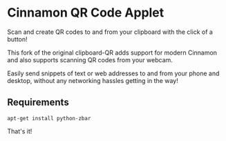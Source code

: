 Cinnamon QR Code Applet
=======================

Scan and create QR codes to and from your clipboard with the click of a button!

This fork of the original clipboard-QR adds support for modern Cinnamon and also supports scanning QR codes from your webcam.

Easily send snippets of text or web addresses to and from your phone and desktop, without any networking hassles getting in the way!

Requirements
------------
```
apt-get install python-zbar
```
That's it!